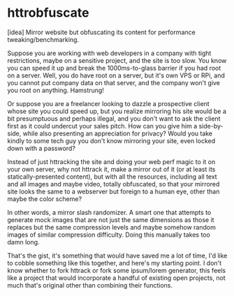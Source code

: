 # httrobfuscate
[idea] Mirror website but obfuscating its content for performance tweaking/benchmarking.

Suppose you are working with web developers in a company with tight restrictions, maybe on a sensitive project, and the site is too slow. You know you can speed it up and break the 1000ms-to-glass barrier if you had root on a server. Well, you do have root on a server, but it's own VPS or RPi, and you cannot put company data on that server, and the company won't give you root on anything. Hamstrung!

Or suppose you are a freelancer looking to dazzle a prospective client whose site you could speed up, but you realize mirroring his site would be a bit presumptuous and perhaps illegal, and you don't want to ask the client first as it could undercut your sales pitch. How can you give him a side-by-side, while also presenting an appreciation for privacy? Would you take kindly to some tech guy you don't know mirroring your site, even locked down with a password?

Instead of just httracking the site and doing your web perf magic to it on your own server, why not httrack it, make a mirror out of it (or at least its statically-presented content), but with all the resources, including all text and all images and maybe video, totally obfuscated, so that your mirrored site looks the same to a webserver but foreign to a human eye, other than maybe the color scheme?

In other words, a mirror slash randomizer. A smart one that attempts to generate mock images that are not just the same dimensions as those it replaces but the same compression levels and maybe somehow random images of similar compression difficulty. Doing this manually takes too damn long. 

That's the gist, it's something that would have saved me a lot of time, I'd like to cobble something like this together, and here's my starting point. I don't know whether to fork httrack or fork some ipsum/lorem generator, this feels like a project that would incorporate a handful of existing open projects, not much that's original other than combining their functions. 
